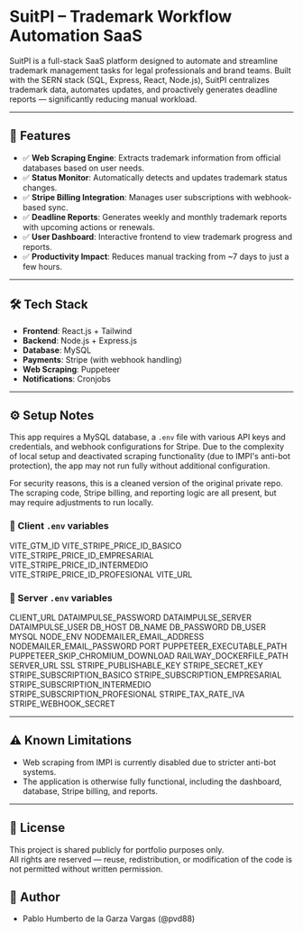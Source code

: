 # SuitPI – Trademark Workflow Automation SaaS

SuitPI is a full-stack SaaS platform designed to automate and streamline trademark management tasks for legal professionals and brand teams. Built with the SERN stack (SQL, Express, React, Node.js), SuitPI centralizes trademark data, automates updates, and proactively generates deadline reports — significantly reducing manual workload.

---

## 🔧 Features

- ✅ **Web Scraping Engine**: Extracts trademark information from official databases based on user needs.
- ✅ **Status Monitor**: Automatically detects and updates trademark status changes.
- ✅ **Stripe Billing Integration**: Manages user subscriptions with webhook-based sync.
- ✅ **Deadline Reports**: Generates weekly and monthly trademark reports with upcoming actions or renewals.
- ✅ **User Dashboard**: Interactive frontend to view trademark progress and reports.
- ✅ **Productivity Impact**: Reduces manual tracking from ~7 days to just a few hours.

---

## 🛠️ Tech Stack

- **Frontend**: React.js + Tailwind
- **Backend**: Node.js + Express.js
- **Database**: MySQL
- **Payments**: Stripe (with webhook handling)
- **Web Scraping**: Puppeteer
- **Notifications**: Cronjobs

---

## ⚙️ Setup Notes

This app requires a MySQL database, a `.env` file with various API keys and credentials, and webhook configurations for Stripe. Due to the complexity of local setup and deactivated scraping functionality (due to IMPI's anti-bot protection), the app may not run fully without additional configuration.

For security reasons, this is a cleaned version of the original private repo. The scraping code, Stripe billing, and reporting logic are all present, but may require adjustments to run locally.

### 🔐 Client `.env` variables
VITE_GTM_ID
VITE_STRIPE_PRICE_ID_BASICO
VITE_STRIPE_PRICE_ID_EMPRESARIAL
VITE_STRIPE_PRICE_ID_INTERMEDIO
VITE_STRIPE_PRICE_ID_PROFESIONAL
VITE_URL

### 🔐 Server `.env` variables
CLIENT_URL
DATAIMPULSE_PASSWORD
DATAIMPULSE_SERVER
DATAIMPULSE_USER
DB_HOST
DB_NAME
DB_PASSWORD
DB_USER
MYSQL
NODE_ENV
NODEMAILER_EMAIL_ADDRESS
NODEMAILER_EMAIL_PASSWORD
PORT
PUPPETEER_EXECUTABLE_PATH
PUPPETEER_SKIP_CHROMIUM_DOWNLOAD
RAILWAY_DOCKERFILE_PATH
SERVER_URL
SSL
STRIPE_PUBLISHABLE_KEY
STRIPE_SECRET_KEY
STRIPE_SUBSCRIPTION_BASICO
STRIPE_SUBSCRIPTION_EMPRESARIAL
STRIPE_SUBSCRIPTION_INTERMEDIO
STRIPE_SUBSCRIPTION_PROFESIONAL
STRIPE_TAX_RATE_IVA
STRIPE_WEBHOOK_SECRET

---

## ⚠️ Known Limitations

- Web scraping from IMPI is currently disabled due to stricter anti-bot systems.
- The application is otherwise fully functional, including the dashboard, database, Stripe billing, and reports.

---

## 📝 License

This project is shared publicly for portfolio purposes only.  
All rights are reserved — reuse, redistribution, or modification of the code is not permitted without written permission.


## 👤 Author

- Pablo Humberto de la Garza Vargas (@pvd88)
